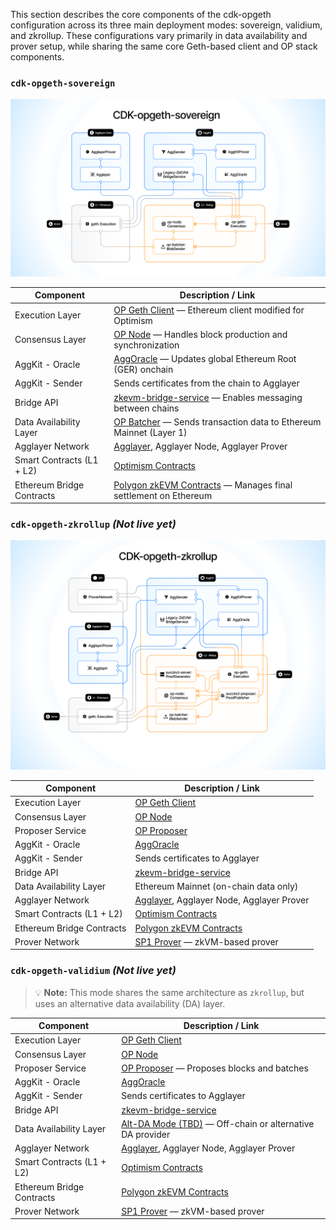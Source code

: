 This section describes the core components of the cdk-opgeth configuration across its three main deployment modes: sovereign, validium, and zkrollup. These configurations vary primarily in data availability and prover setup, while sharing the same core Geth-based client and OP stack components.

### `cdk-opgeth-sovereign`
![CDK-opgeth Sovereign](img/cdk-opgeth-sovereign.png)

| Component                  | Description / Link                                                                                                      |
|---------------------------|---------------------------------------------------------------------------------------------------------------------------|
| Execution Layer           | [OP Geth Client](https://github.com/ethereum-optimism/op-geth) — Ethereum client modified for Optimism                   |
| Consensus Layer           | [OP Node](https://github.com/ethereum-optimism/optimism) — Handles block production and synchronization                   |
| AggKit - Oracle           | [AggOracle](https://github.com/agglayer/aggkit) — Updates global Ethereum Root (GER) onchain                              |
| AggKit - Sender           | Sends certificates from the chain to Agglayer                                                                             |
| Bridge API                | [zkevm-bridge-service](https://github.com/0xPolygonHermez/zkevm-bridge-service) — Enables messaging between chains        |
| Data Availability Layer   | [OP Batcher](https://github.com/ethereum-optimism/optimism) — Sends transaction data to Ethereum Mainnet (Layer 1)       |
| Agglayer Network          | [Agglayer](https://github.com/agglayer/agglayer), Agglayer Node, Agglayer Prover                                          |
| Smart Contracts (L1 + L2) | [Optimism Contracts](https://github.com/ethereum-optimism/optimism/releases/tag/op-deployer%2Fv0.0.11)                    |
| Ethereum Bridge Contracts | [Polygon zkEVM Contracts](https://github.com/0xPolygonHermez/zkevm-contracts) — Manages final settlement on Ethereum     |


### `cdk-opgeth-zkrollup` *(Not live yet)*
![CDK-opgeth-zkrollup](img/cdk-opgeth-zkrollup.png)

| Component                  | Description / Link                                                                                                      |
|---------------------------|---------------------------------------------------------------------------------------------------------------------------|
| Execution Layer           | [OP Geth Client](https://github.com/ethereum-optimism/op-geth)                                                            |
| Consensus Layer           | [OP Node](https://github.com/ethereum-optimism/optimism)                                                                  |
| Proposer Service          | [OP Proposer](https://github.com/ethereum-optimism/optimism)                                                              |
| AggKit - Oracle           | [AggOracle](https://github.com/agglayer/aggkit)                                                                           |
| AggKit - Sender           | Sends certificates to Agglayer                                                                                            |
| Bridge API                | [zkevm-bridge-service](https://github.com/0xPolygonHermez/zkevm-bridge-service)                                           |
| Data Availability Layer   | Ethereum Mainnet (on-chain data only)                                                                                     |
| Agglayer Network          | [Agglayer](https://github.com/agglayer/agglayer), Agglayer Node, Agglayer Prover                                          |
| Smart Contracts (L1 + L2) | [Optimism Contracts](https://github.com/ethereum-optimism/optimism/releases/tag/op-deployer%2Fv0.0.11)                    |
| Ethereum Bridge Contracts | [Polygon zkEVM Contracts](https://github.com/0xPolygonHermez/zkevm-contracts)                                             |
| Prover Network            | [SP1 Prover](https://github.com/succinctlabs/sp1) — zkVM-based prover                                                     |


### `cdk-opgeth-validium` *(Not live yet)*
> 💡 **Note:** This mode shares the same architecture as `zkrollup`, but uses an alternative data availability (DA) layer.

| Component                  | Description / Link                                                                                                      |
|---------------------------|---------------------------------------------------------------------------------------------------------------------------|
| Execution Layer           | [OP Geth Client](https://github.com/ethereum-optimism/op-geth)                                                            |
| Consensus Layer           | [OP Node](https://github.com/ethereum-optimism/optimism)                                                                  |
| Proposer Service          | [OP Proposer](https://github.com/ethereum-optimism/optimism) — Proposes blocks and batches                               |
| AggKit - Oracle           | [AggOracle](https://github.com/agglayer/aggkit)                                                                           |
| AggKit - Sender           | Sends certificates to Agglayer                                                                                            |
| Bridge API                | [zkevm-bridge-service](https://github.com/0xPolygonHermez/zkevm-bridge-service)                                           |
| Data Availability Layer   | [Alt-DA Mode (TBD)](https://docs.optimism.io/stack/beta-features/alt-da-mode) — Off-chain or alternative DA provider      |
| Agglayer Network          | [Agglayer](https://github.com/agglayer/agglayer), Agglayer Node, Agglayer Prover                                          |
| Smart Contracts (L1 + L2) | [Optimism Contracts](https://github.com/ethereum-optimism/optimism/releases/tag/op-deployer%2Fv0.0.11)                    |
| Ethereum Bridge Contracts | [Polygon zkEVM Contracts](https://github.com/0xPolygonHermez/zkevm-contracts)                                             |
| Prover Network            | [SP1 Prover](https://github.com/succinctlabs/sp1) — zkVM-based prover                                                     |